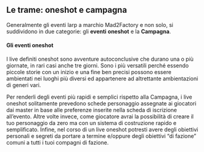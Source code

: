 <h2 id="LeTrameOneshotECampagna" class="anchor">Le trame: oneshot e campagna</h2>

Generalmente gli eventi larp a marchio Mad2Factory e non solo, si suddividono in due categorie: gli **eventi** **oneshot** e la **Campagna**.


#### **Gli eventi oneshot**

I live definiti oneshot sono avventure autoconclusive che durano una o più giornate, in rari casi anche tre giorni. Sono i più versatili perché essendo piccole storie con un inizio e una fine ben precisi possono essere ambientati nei luoghi più diversi ed appartenere ad altrettante ambientazioni di generi vari.

Per renderli degli eventi più rapidi e semplici rispetto alla Campagna, i live oneshot solitamente prevedono schede personaggio assegnate ai giocatori dai master in base alle preferenze inserite nella scheda di iscrizione all’evento. Altre volte invece, come giocatore avrai la possibilità di creare il tuo personaggio da zero ma con un sistema di costruzione rapido e semplificato. Infine, nel corso di un live oneshot potresti avere degli obiettivi personali e segreti da portare a termine e/oppure degli obiettivi “di fazione” comuni a tutti i tuoi compagni di fazione.  
